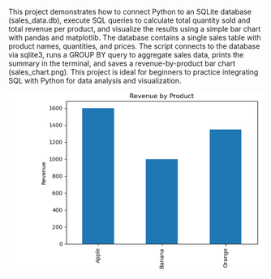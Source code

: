 This project demonstrates how to connect Python to an SQLite database (sales_data.db), execute SQL queries to calculate total quantity sold and total revenue per product, and visualize the results using a simple bar chart with pandas and matplotlib. The database contains a single sales table with product names, quantities, and prices. The script connects to the database via sqlite3, runs a GROUP BY query to aggregate sales data, prints the summary in the terminal, and saves a revenue-by-product bar chart (sales_chart.png). This project is ideal for beginners to practice integrating SQL with Python for data analysis and visualization.

![image alt](https://github.com/Shohom-13/PY_SQL_Practice/blob/e4be7601df47adffbbf3fa4a16f90c10d112682e/Screenshot%202025-08-14%20112517.png)
